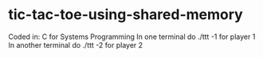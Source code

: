 # tic-tac-toe-using-shared-memory
Coded in: C for Systems Programming
In one terminal do ./ttt -1 for player 1
In another terminal do ./ttt -2 for player 2
